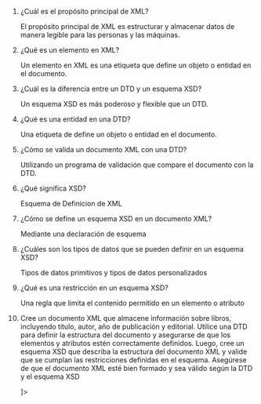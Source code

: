 <ol>

<li>¿Cuál es el propósito principal de XML?</li>

El propósito principal de XML es estructurar y almacenar datos de manera legible para las personas y las máquinas.

<li>¿Qué es un elemento en XML?
</li>

Un elemento en XML es una etiqueta que define un objeto o entidad en el documento.

<li>¿Cuál es la diferencia entre un DTD y un esquema XSD?</li>

Un esquema XSD es más poderoso y flexible que un DTD.


<li>¿Qué es una entidad en una DTD?</li>

Una etiqueta de define un objeto o entidad en el documento.

<li>¿Cómo se valida un documento XML con una DTD?</li>

Utilizando un programa de validación que compare el documento con la DTD.

<li>¿Qué significa XSD?</li>

Esquema de Definicion de XML

<li>¿Cómo se define un esquema XSD en un documento XML?</li>

Mediante una declaración de esquema

<li>¿Cuáles son los tipos de datos que se pueden definir en un esquema XSD?</li>

Tipos de datos primitivos y tipos de datos personalizados

<li>¿Qué es una restricción en un esquema XSD?</li>

 Una regla que limita el contenido permitido en un elemento o atributo


<li>Cree un documento XML que almacene información sobre libros, incluyendo título, autor,
año de publicación y editorial. Utilice una DTD para definir la estructura del documento y
asegurarse de que los elementos y atributos estén correctamente definidos. Luego, cree un
esquema XSD que describa la estructura del documento XML y valide que se cumplan las
restricciones definidas en el esquema. Asegúrese de que el documento XML esté bien formado
y sea válido según la DTD y el esquema XSD</li>

<?xml version="1.0"?>
<!DOCTYPE libros [
<!ELEMNT libros (libro+)>
<!ELEMENT libro(autor+,año,editorial)>
<!ELEMENT autor (#PCDATA)>
<!ELEMENT año (#PCDATA)>
<!ELEMENT editorial (#PCADATA)>
]>

<libros>
    <libro>
        <autor></autor>
        <año></año>
        <editorial></editorial>
    </libro>
<libros>

<?xml version="1.0">
<xs:schema >
    <xs:complexType>
        <xs:sequence>
            <xs:element name="libro">
                <xs:complexType>
                    <xs:sequence>
                        <xs:element name="autor"/>
                        <xs:element name="año"/>
                        <xs:element name="editorial"/>
                    </xs:sequence>
                </xs:complexType>
            </xs:element>
        </xs:sequence>
    </xs:complexType>
</xs:element>

<libros>
    <libro>
        <autor></autor>
        <año></año>
        <editorial></editorial>
    </libro>
<libros>


</ol>


